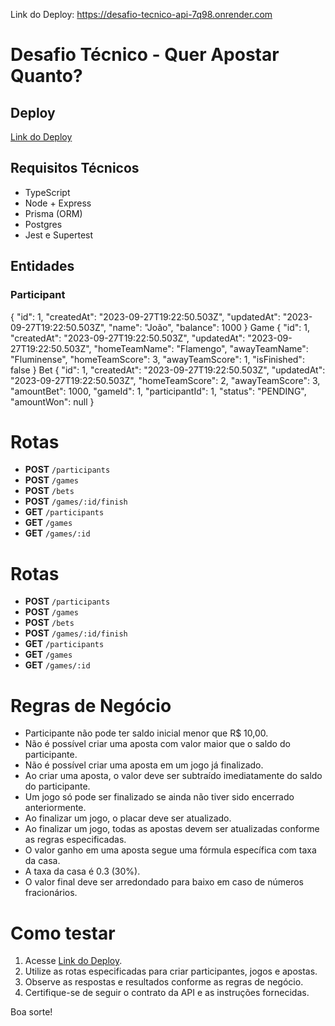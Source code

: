 Link do Deploy: https://desafio-tecnico-api-7q98.onrender.com

# Desafio Técnico - Quer Apostar Quanto?

## Deploy
[Link do Deploy](https://desafio-tecnico-api-7q98.onrender.com)

## Requisitos Técnicos
- TypeScript
- Node + Express
- Prisma (ORM)
- Postgres
- Jest e Supertest

## Entidades

### Participant

{
  "id": 1,
  "createdAt": "2023-09-27T19:22:50.503Z",
  "updatedAt": "2023-09-27T19:22:50.503Z",
  "name": "João",
  "balance": 1000
}
Game
{
  "id": 1,
  "createdAt": "2023-09-27T19:22:50.503Z",
  "updatedAt": "2023-09-27T19:22:50.503Z",
  "homeTeamName": "Flamengo",
  "awayTeamName": "Fluminense",
  "homeTeamScore": 3,
  "awayTeamScore": 1,
  "isFinished": false
}
Bet
{
  "id": 1,
  "createdAt": "2023-09-27T19:22:50.503Z",
  "updatedAt": "2023-09-27T19:22:50.503Z",
  "homeTeamScore": 2,
  "awayTeamScore": 3,
  "amountBet": 1000,
  "gameId": 1,
  "participantId": 1,
  "status": "PENDING",
  "amountWon": null
}
# Rotas
- **POST** `/participants`
- **POST** `/games`
- **POST** `/bets`
- **POST** `/games/:id/finish`
- **GET** `/participants`
- **GET** `/games`
- **GET** `/games/:id`

# Rotas
- **POST** `/participants`
- **POST** `/games`
- **POST** `/bets`
- **POST** `/games/:id/finish`
- **GET** `/participants`
- **GET** `/games`
- **GET** `/games/:id`

# Regras de Negócio
- Participante não pode ter saldo inicial menor que R$ 10,00.
- Não é possível criar uma aposta com valor maior que o saldo do participante.
- Não é possível criar uma aposta em um jogo já finalizado.
- Ao criar uma aposta, o valor deve ser subtraído imediatamente do saldo do participante.
- Um jogo só pode ser finalizado se ainda não tiver sido encerrado anteriormente.
- Ao finalizar um jogo, o placar deve ser atualizado.
- Ao finalizar um jogo, todas as apostas devem ser atualizadas conforme as regras especificadas.
- O valor ganho em uma aposta segue uma fórmula específica com taxa da casa.
- A taxa da casa é 0.3 (30%).
- O valor final deve ser arredondado para baixo em caso de números fracionários.

# Como testar
1. Acesse [Link do Deploy](https://desafio-tecnico-api-7q98.onrender.com).
2. Utilize as rotas especificadas para criar participantes, jogos e apostas.
3. Observe as respostas e resultados conforme as regras de negócio.
4. Certifique-se de seguir o contrato da API e as instruções fornecidas.

Boa sorte!



